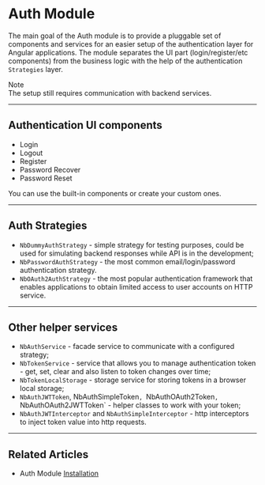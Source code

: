 # Auth Module

The main goal of the Auth module is to provide a pluggable set of components and services for an easier setup of the authentication layer for Angular applications.
The module separates the UI part (login/register/etc components) from the business logic with the help of the authentication `Strategies` layer. 

<div class="note note-info">
  <div class="note-title">Note</div>
  <div class="note-body">
    The setup still requires communication with backend services.
  </div>
</div>
<hr>

## Authentication UI components
  - Login
  - Logout
  - Register
  - Password Recover
  - Password Reset

You can use the built-in components or create your custom ones.  
<hr>
  
## Auth Strategies
  - `NbDummyAuthStrategy` - simple strategy for testing purposes, could be used for simulating backend responses while API is in the development;
  - `NbPasswordAuthStrategy` - the most common email/login/password authentication strategy.
  - `NbOAuth2AuthStrategy` - the most popular authentication framework that enables applications to obtain limited access to user accounts on HTTP service.
<hr>
    
## Other helper services
  - `NbAuthService` - facade service to communicate with a configured strategy;
  - `NbTokenService` - service that allows you to manage authentication token - get, set, clear and also listen to token changes over time;
  - `NbTokenLocalStorage` - storage service for storing tokens in a browser local storage;
  - `NbAuthJWTToken`, NbAuthSimpleToken`, `NbAuthOAuth2Token`, `NbAuthOAuth2JWTToken` - helper classes to work with your token;
  - `NbAuthJWTInterceptor` and `NbAuthSimpleInterceptor` - http interceptors to inject token value into http requests.
<hr>

## Related Articles

- Auth Module [Installation](docs/auth/installation) 
